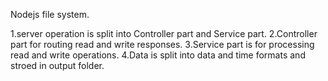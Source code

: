 Nodejs file system.

1.server operation is split into Controller part and Service part.
2.Controller part for routing read and write responses.
3.Service part is for processing read and write operations.
4.Data is split into data and time formats and stroed in output folder.
